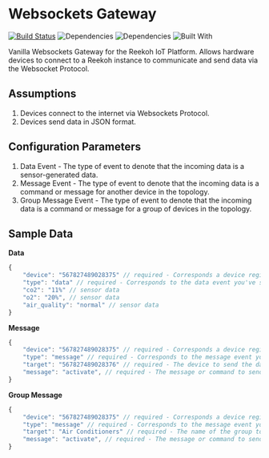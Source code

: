 # Websockets Gateway

[![Build Status](https://travis-ci.org/Reekoh/websockets-channel.svg)](https://travis-ci.org/Reekoh/websockets-channel)
![Dependencies](https://img.shields.io/david/Reekoh/websockets-channel.svg)
![Dependencies](https://img.shields.io/david/dev/Reekoh/websockets-channel.svg)
![Built With](https://img.shields.io/badge/built%20with-gulp-red.svg)

Vanilla Websockets Gateway for the Reekoh IoT Platform. Allows hardware devices to connect to a Reekoh instance to communicate and send data via the Websocket Protocol.

## Assumptions

1. Devices connect to the internet via Websockets Protocol.
2. Devices send data in JSON format.

## Configuration Parameters

1. Data Event - The type of event to denote that the incoming data is a sensor-generated data.
2. Message Event - The type of event to denote that the incoming data is a command or message for another device in the topology.
3. Group Message Event - The type of event to denote that the incoming data is a command or message for a group of devices in the topology.

## Sample Data

__Data__

```javascript
{
    "device": "567827489028375" // required - Corresponds a device registered in the platform
    "type": "data" // required - Corresponds to the data event you've specified in the configuration
    "co2": "11%" // sensor data
    "o2": "20%", // sensor data
    "air_quality": "normal" // sensor data
}
```

__Message__

```javascript
{
    "device": "567827489028375" // required - Corresponds a device registered in the platform
    "type": "message" // required - Corresponds to the message event you've specified in the configuration
    "target": "567827489028376" // required - The device to send the data to
    "message": "activate", // required - The message or command to send to the device
}
```

__Group Message__

```javascript
{
    "device": "567827489028375" // required - Corresponds a device registered in the platform
    "type": "message" // required - Corresponds to the message event you've specified in the configuration
    "target": "Air Conditioners" // required - The name of the group to send the data to
    "message": "activate", // required - The message or command to send to the group
}
```